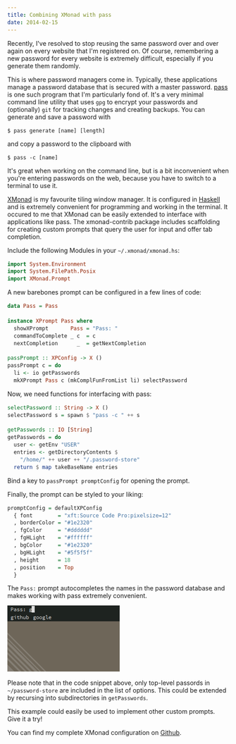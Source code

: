 ```yaml
---
title: Combining XMonad with pass
date: 2014-02-15
---
```


Recently, I've resolved to stop reusing the same password over and over again on every website that I'm registered on.
Of course, remembering a new password for every website is extremely difficult, especially if you generate them randomly.

This is where password managers come in.
Typically, these applications manage a password database that is secured with a master password.
[pass](http://www.zx2c4.com/projects/password-store/) is one such program that I'm particularly fond of.
It's a very minimal command line utility that uses `gpg` to encrypt your passwords and (optionally) `git` for tracking changes and creating backups.
You can generate and save a password with

    $ pass generate [name] [length]

and copy a password to the clipboard with

    $ pass -c [name]

It's great when working on the command line, but is a bit inconvenient when you're entering passwords on the web, because you have to switch to a terminal to use it.

[XMonad](http://xmonad.org/) is my favourite tiling window manager.
It is configured in [Haskell](http://www.haskell.org/haskellwiki/Haskell) and is extremely convenient for programming and working in the terminal.
It occured to me that XMonad can be easily extended to interface with applications like pass.
The xmonad-contrib package includes scaffolding for creating custom prompts that query the user for input and offer tab completion.

Include the following Modules in your `~/.xmonad/xmonad.hs`:

```haskell
import System.Environment
import System.FilePath.Posix
import XMonad.Prompt
```

A new barebones prompt can be configured in a few lines of code:

```haskell
data Pass = Pass

instance XPrompt Pass where
  showXPrompt       Pass = "Pass: "
  commandToComplete _ c  = c
  nextCompletion      _  = getNextCompletion

passPrompt :: XPConfig -> X ()
passPrompt c = do
  li <- io getPasswords
  mkXPrompt Pass c (mkComplFunFromList li) selectPassword
```

Now, we need functions for interfacing with pass:

```haskell
selectPassword :: String -> X ()
selectPassword s = spawn $ "pass -c " ++ s

getPasswords :: IO [String]
getPasswords = do
  user <- getEnv "USER"
  entries <- getDirectoryContents $
    "/home/" ++ user ++ "/.password-store"
  return $ map takeBaseName entries
```

Bind a key to `passPrompt promptConfig` for opening the prompt.

Finally, the prompt can be styled to your liking:

```haskell
promptConfig = defaultXPConfig
  { font        = "xft:Source Code Pro:pixelsize=12"
  , borderColor = "#1e2320"
  , fgColor     = "#dddddd"
  , fgHLight    = "#ffffff"
  , bgColor     = "#1e2320"
  , bgHLight    = "#5f5f5f"
  , height      = 18
  , position    = Top
  }
```

The `Pass:` prompt autocompletes the names in the password database and makes working with pass extremely convenient.

![](/files/password-prompt.png)

Please note that in the code snippet above, only top-level passords in `~/password-store` are included in the list of options.
This could be extended by recursing into subdirectories in `getPasswords`.

This example could easily be used to implement other custom prompts.
Give it a try!

You can find my complete XMonad configuration on [Github](https://github.com/ibab/dotfiles/blob/master/xmonad/.xmonad/xmonad.hs).


